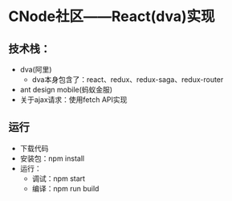 # CNode社区——React(dva)实现
## 技术栈：
+ dva(阿里)
    - dva本身包含了：react、redux、redux-saga、redux-router
+ ant design mobile(蚂蚁金服)
+ 关于ajax请求：使用fetch API实现


## 运行
+ 下载代码
+ 安装包：npm install
+ 运行：
    - 调试：npm start
    - 编译：npm run build